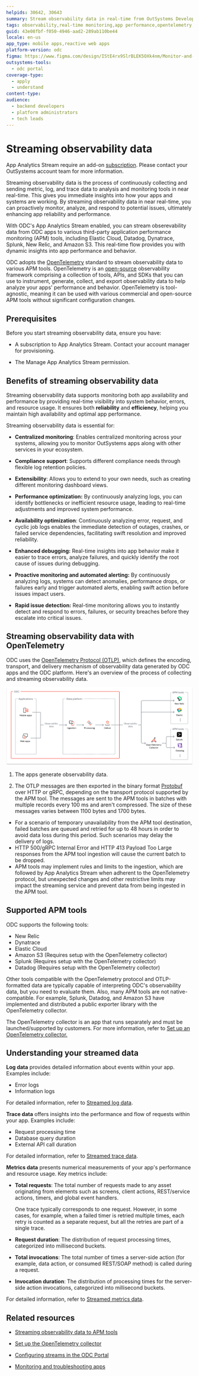 ```yaml
---
helpids: 30642, 30643
summary: Stream observability data in real-time from OutSystems Developer Cloud (ODC) to various APM tools using OpenTelemetry framework.
tags: observability,real-time monitoring,app performance,opentelemetry,apm tools
guid: 43e08fbf-f050-4946-aad2-289ab110be44
locale: en-us
app_type: mobile apps,reactive web apps
platform-version: odc
figma: https://www.figma.com/design/IStE4rx9SlrBLEK5OXk4nm/Monitor-and-troubleshoot-apps?node-id=3789-252
outsystems-tools:
  - odc portal
coverage-type:
  - apply
  - understand
content-type: 
audience:
  - backend developers
  - platform administrators
  - tech leads
---
```


# Streaming observability data

<div class="info" markdown="1">

App Analytics Stream require an add-on [subscription](../../manage-platform-app-lifecycle/subscription-console.md). Please contact your OutSystems account team for more information.

</div>

Streaming observability data is the process of continuously collecting and sending metric, log, and trace data to analysis and monitoring tools in near real-time. This gives you immediate insights into how your apps and systems are working. By streaming observability data in near real-time, you can proactively monitor, analyze, and respond to potential issues, ultimately enhancing app reliability and performance.

With ODC's App Analytics Stream enabled, you can stream obserevability data from ODC apps to various third-party application performance monitoring (APM) tools, including Elastic Cloud, Datadog, Dynatrace, Splunk, New Relic, and Amazon S3. This real-time flow provides you with dynamic insights into app performance and behavior. 

ODC adopts the [OpenTelemetry](https://opentelemetry.io/) standard to stream observability data to various APM tools. OpenTelemetry is an [open-source](https://github.com/open-telemetry) observability framework comprising a collection of tools, APIs, and SDKs that you can use to instrument, generate, collect, and export observability data to help analyze your apps' performance and behavior. OpenTelemetry is tool-agnostic, meaning it can be used with various commercial and open-source APM tools without significant configuration changes.

## Prerequisites

Before you start streaming observability data, ensure you have:

* A subscription to App Analytics Stream. Contact your account manager for provisioning.

* The Manage App Analytics Stream permission.

## Benefits of streaming observability data

Streaming observability data supports monitoring both app availability and performance by providing real-time visibility into system behavior, errors, and resource usage. It ensures both **reliability** and **efficiency**, helping you maintain high availability and optimal app performance.

Streaming observability data is essential for:

* **Centralized monitoring**: Enables centralized monitoring across your systems, allowing you to monitor OutSystems apps along with other services in your ecosystem.

* **Compliance support**: Supports different compliance needs through flexible log retention policies.

* **Extensibility**: Allows you to extend to your own needs, such as creating different monitoring dashboard views.

* **Performance optimization:** By continuously analyzing logs, you can identify bottlenecks or inefficient resource usage, leading to real-time adjustments and improved system performance.

* **Availability optimization**: Continuously analyzing error, request, and cyclic job logs enables the immediate detection of outages, crashes, or failed service dependencies, facilitating swift resolution and improved reliability.

* **Enhanced debugging:** Real-time insights into app behavior make it easier to trace errors, analyze failures, and quickly identify the root cause of issues during debugging.

* **Proactive monitoring and automated alerting:** By continuously analyzing logs, systems can detect anomalies, performance drops, or failures early and trigger automated alerts, enabling swift action before issues impact users.

* **Rapid issue detection:** Real-time monitoring allows you to instantly detect and respond to errors, failures, or security breaches before they escalate into critical issues.  

## Streaming observability data with OpenTelemetry

ODC uses the [OpenTelemetry Protocol (OTLP)](https://opentelemetry.io/docs/specs/otel/protocol/), which defines the encoding, transport, and delivery mechanism of observability data generated by ODC apps and the ODC platform. Here's an overview of the process of collecting and streaming observability data.

![Diagram showing the flow of observability data from ODC applications to APM tools via ingestion, processing, and delivery stages, including the use of OpenTelemetry Collector.](images/app-analytics-flow-diag.png "Overview of the process of collecting and streaming observability data")

1. The apps generate observability data.

1. The OTLP messages are then exported in the binary format [Protobuf](https://protobuf.dev/) over HTTP or gRPC, depending on the transport protocol supported by the APM tool. The messages are sent to the APM tools in batches with multiple records every 100 ms and aren't compressed. The size of these messages varies between 1100 bytes and 1700 bytes.

<div class="info" markdown="1">

* For a scenario of temporary unavailability from the APM tool destination, failed batches are queued and retried for up to 48 hours in order to avoid data loss during this period. Such scenarios may delay the delivery of logs.
* HTTP 500/gRPC Internal Error and HTTP 413 Payload Too Large responses from the APM tool ingestion will cause the current batch to be dropped.
* APM tools may implement rules and limits to the ingestion, which are followed by App Analytics Stream when adherent to the OpenTelemetry protocol, but unexpected changes and other restrictive limits may impact the streaming service and prevent data from being ingested in the APM tool.

</div>

## Supported APM tools

ODC supports the following tools:

* New Relic
* Dynatrace
* Elastic Cloud
* Amazon S3 (Requires setup with the OpenTelemetry collector)
* Splunk (Requires setup with the OpenTelemetry collector)
* Datadog (Requires setup with the OpenTelemetry collector)

<div class="info" markdown="1">

Other tools compatible with the OpenTelemetry protocol and OTLP-formatted data are typically capable of interpreting ODC's observability data, but you need to evaluate them. Also, many APM tools are not native-compatible. For example, Splunk, Datadog, and Amazon S3 have implemented and distributed a public exporter library with the OpenTelemetry collector. 

The OpenTelemetry collector is an app that runs separately and must be launched/supported by customers. For more information, refer to [Set up an OpenTelemetry collector.](stream-app-analytics-opentelemetry.md)

</div>

## Understanding your streamed data

**Log data** provides detailed information about events within your app. Examples include:

* Error logs
* Information logs

For detailed information, refer to [Streamed log data](stream-app-analytics-log-ref.md).

**Trace data** offers insights into the performance and flow of requests within your app. Examples include:

* Request processing time
* Database query duration
* External API call duration

For detailed information, refer to [Streamed trace data](stream-app-analytics-traces-ref.md).

**Metrics data** presents numerical measurements of your app's performance and resource usage. Key metrics include:

*  **Total requests**: The total number of requests made to any asset originating from elements such as screens, client actions, REST/service actions, timers, and global event handlers. 

    <div class="info" markdown="1">

    One trace typically corresponds to one request. However, in some cases, for example, when a failed timer is retried multiple times, each retry is counted as a separate request, but all the retries are part of a single trace.

    </div>

* **Request duration**: The distribution of request processing times, categorized into millisecond buckets.

* **Total invocations**:  The total number of times a server-side action (for example, data action, or consumed REST/SOAP method) is called during a request. 

* **Invocation duration**: The distribution of processing times for the server-side action invocations, categorized into millisecond buckets.

For detailed information, refer to [Streamed metrics data](stream-app-analytics-metrics-ref.md).

## Related resources

* [Streaming observability data to APM tools](stream-app-analytics-overview.md)

* [Set up the OpenTelemetry collector](stream-app-analytics-opentelemetry.md)

* [Configuring streams in the ODC Portal](stream-app-analytics-configure.md)

* [Monitoring and troubleshooting apps](../monitor-apps.md)
